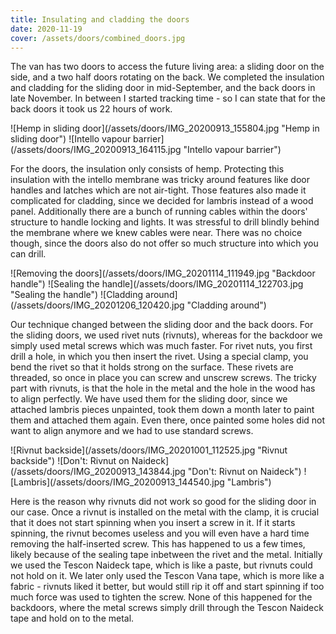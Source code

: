 ```yaml
---
title: Insulating and cladding the doors
date: 2020-11-19
cover: /assets/doors/combined_doors.jpg
---
```


The van has two doors to access the future living area: a sliding door on the side, and a two half doors rotating on the back.
We completed the insulation and cladding for the sliding door in mid-September, and the back doors in late November.
In between I started tracking time - so I can state that for the back doors it took us 22 hours of work.

<div class="row-image">
![Hemp in sliding door](/assets/doors/IMG_20200913_155804.jpg "Hemp in sliding door")
![Intello vapour barrier](/assets/doors/IMG_20200913_164115.jpg "Intello vapour barrier")
</div>

For the doors, the insulation only consists of hemp.
Protecting this insulation with the intello membrane was tricky around features like door handles and latches which are not air-tight.
Those features also made it complicated for cladding, since we decided for lambris instead of a wood panel.
Additionally there are a bunch of running cables within the doors' structure to handle locking and lights.
It was stressful to drill blindly behind the membrane where we knew cables were near.
There was no choice though, since the doors also do not offer so much structure into which you can drill.

<div class="row-image">
![Removing the doors](/assets/doors/IMG_20201114_111949.jpg "Backdoor handle")
![Sealing the handle](/assets/doors/IMG_20201114_122703.jpg "Sealing the handle")
![Cladding around](/assets/doors/IMG_20201206_120420.jpg "Cladding around")
</div>

Our technique changed between the sliding door and the back doors.
For the sliding doors, we used rivet nuts (rivnuts), whereas for the backdoor we simply used metal screws which was much faster.
For rivet nuts, you first drill a hole, in which you then insert the rivet.
Using a special clamp, you bend the rivet so that it holds strong on the surface.
These rivets are threaded, so once in place you can screw and unscrew screws.
The tricky part with rivnuts, is that the hole in the metal and the hole in the wood has to align perfectly.
We have used them for the sliding door, since we attached lambris pieces unpainted, took them down a month later to paint them and attached them again.
Even there, once painted some holes did not want to align anymore and we had to use standard screws.

<div class="row-image">
![Rivnut backside](/assets/doors/IMG_20201001_112525.jpg "Rivnut backside")
![Don't: Rivnut on Naideck](/assets/doors/IMG_20200913_143844.jpg "Don't: Rivnut on Naideck")
![Lambris](/assets/doors/IMG_20200913_144540.jpg "Lambris")
</div>

Here is the reason why rivnuts did not work so good for the sliding door in our case.
Once a rivnut is installed on the metal with the clamp, it is crucial that it does not start spinning when you insert a screw in it.
If it starts spinning, the rivnut becomes useless and you will even have a hard time removing the half-inserted screw.
This has happened to us a few times, likely because of the sealing tape inbetween the rivet and the metal.
Initially we used the Tescon Naideck tape, which is like a paste, but rivnuts could not hold on it.
We later only used the Tescon Vana tape, which is more like a fabric - rivnuts liked it better, but would still rip it off and start spinning if too much force was used to tighten the screw.
None of this happened for the backdoors, where the metal screws simply drill through the Tescon Naideck tape and hold on to the metal.
